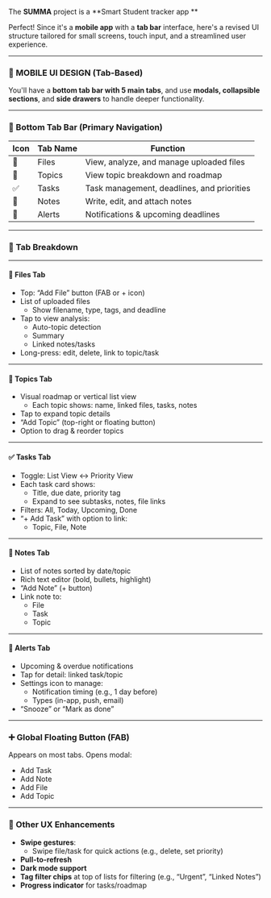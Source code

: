 The **SUMMA** project is a **Smart Student tracker app **

Perfect! Since it's a **mobile app** with a **tab bar** interface, here's a revised UI structure tailored for small screens, touch input, and a streamlined user experience.

---

### 📱 MOBILE UI DESIGN (Tab-Based)

You'll have a **bottom tab bar with 5 main tabs**, and use **modals, collapsible sections**, and **side drawers** to handle deeper functionality.

---

### 🔻 Bottom Tab Bar (Primary Navigation)

| Icon | Tab Name      | Function |
|------|---------------|----------|
| 📁   | Files         | View, analyze, and manage uploaded files |
| 🧩   | Topics        | View topic breakdown and roadmap |
| ✅   | Tasks         | Task management, deadlines, and priorities |
| 📝   | Notes         | Write, edit, and attach notes |
| 🔔   | Alerts        | Notifications & upcoming deadlines |

---

### 🧭 Tab Breakdown

---

#### **📁 Files Tab**
- Top: “Add File” button (FAB or + icon)
- List of uploaded files
  - Show filename, type, tags, and deadline
- Tap to view analysis:
  - Auto-topic detection
  - Summary
  - Linked notes/tasks
- Long-press: edit, delete, link to topic/task

---

#### **🧩 Topics Tab**
- Visual roadmap or vertical list view
  - Each topic shows: name, linked files, tasks, notes
- Tap to expand topic details
- “Add Topic” (top-right or floating button)
- Option to drag & reorder topics

---

#### **✅ Tasks Tab**
- Toggle: List View ↔️ Priority View
- Each task card shows:
  - Title, due date, priority tag
  - Expand to see subtasks, notes, file links
- Filters: All, Today, Upcoming, Done
- “+ Add Task” with option to link:
  - Topic, File, Note

---

#### **📝 Notes Tab**
- List of notes sorted by date/topic
- Rich text editor (bold, bullets, highlight)
- “Add Note” (+ button)
- Link note to:
  - File
  - Task
  - Topic

---

#### **🔔 Alerts Tab**
- Upcoming & overdue notifications
- Tap for detail: linked task/topic
- Settings icon to manage:
  - Notification timing (e.g., 1 day before)
  - Types (in-app, push, email)
- “Snooze” or “Mark as done”

---

### ➕ Global Floating Button (FAB)

Appears on most tabs. Opens modal:
- Add Task
- Add Note
- Add File
- Add Topic

---

### 🔧 Other UX Enhancements

- **Swipe gestures**:
  - Swipe file/task for quick actions (e.g., delete, set priority)
- **Pull-to-refresh**
- **Dark mode support**
- **Tag filter chips** at top of lists for filtering (e.g., “Urgent”, “Linked Notes”)
- **Progress indicator** for tasks/roadmap
